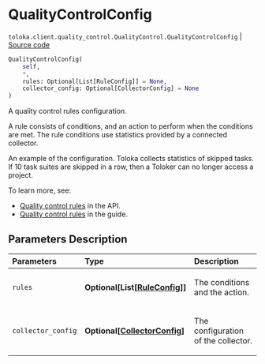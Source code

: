 # QualityControlConfig
`toloka.client.quality_control.QualityControl.QualityControlConfig` | [Source code](https://github.com/Toloka/toloka-kit/blob/v1.2.3/src/client/quality_control.py#L110)

```python
QualityControlConfig(
    self,
    *,
    rules: Optional[List[RuleConfig]] = None,
    collector_config: Optional[CollectorConfig] = None
)
```

A quality control rules configuration.


A rule consists of conditions, and an action to perform when the conditions are met. The rule conditions use statistics provided by a connected collector.

An example of the configuration.
Toloka collects statistics of skipped tasks. If 10 task suites are skipped in a row, then a Toloker can no longer access a project.

To learn more, see:
* [Quality control rules](https://toloka.ai/docs/api/quality_control/) in the API.
* [Quality control rules](https://toloka.ai/docs/guide/control/) in the guide.

## Parameters Description

| Parameters | Type | Description |
| :----------| :----| :-----------|
`rules`|**Optional\[List\[[RuleConfig](toloka.client.quality_control.QualityControl.QualityControlConfig.RuleConfig.md)\]\]**|<p>The conditions and the action.</p>
`collector_config`|**Optional\[[CollectorConfig](toloka.client.collectors.CollectorConfig.md)\]**|<p>The configuration of the collector.</p>
